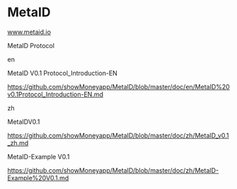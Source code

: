 # MetaID

www.metaid.io



MetaID Protocol



en

MetaID V0.1 Protocol_Introduction-EN

https://github.com/showMoneyapp/MetaID/blob/master/doc/en/MetaID%20v0.1Protocol_Introduction-EN.md



zh


MetaIDV0.1 

https://github.com/showMoneyapp/MetaID/blob/master/doc/zh/MetaID_v0.1_zh.md




MetaID-Example V0.1

https://github.com/showMoneyapp/MetaID/blob/master/doc/zh/MetaID-Example%20V0.1.md
